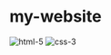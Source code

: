 # my-website
![html-5](https://user-images.githubusercontent.com/91401714/176665679-458e665a-ff01-4ad4-859e-455416cc0e04.png)
![css-3](https://user-images.githubusercontent.com/91401714/176665691-5cc6a16d-69a6-4847-8867-5902c1a34768.png)
